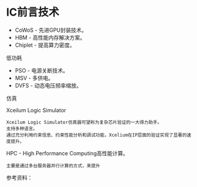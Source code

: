# IC前言技术

* CoWoS - 先进GPU封装技术。
* HBM - 高性能内存解决方案。
* Chiplet - 提高算力密度。

低功耗

* PSO - 电源关断技术。
* MSV - 多供电。
* DVFS - 动态电压频率缩放。

仿真

Xceilum Logic Simulator

    Xceilum Logic Simulator仿真器可望称为复杂芯片验证的一大得力助手。
    支持多种语言。
    通过充分利用约束信息、约束性能分析和调试功能，Xcelium在IP层面的验证实现了显著的速度提升。

HPC - High Performance Computing高性能计算。

    主要是通过多台服务器并行计算的方式，来提升


参考资料：

[1]: Cadence楷登-公众号。